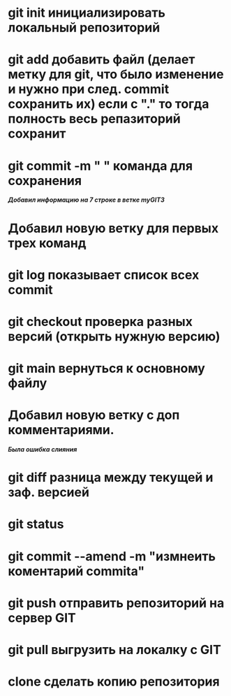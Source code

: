 # git init инициализировать локальный репозиторий

# git add добавить файл (делает метку для git, что было изменение и нужно при след. commit сохранить их) если с "." то тогда полность весь репазиторий сохранит 

# git commit -m " " команда для сохранения

***Добавил информацию на 7 строке в ветке myGIT3***
# Добавил новую ветку для первых трех команд

# git log показывает список всех commit

# git checkout проверка разных версий (открыть нужную версию)

# git main вернуться к основному файлу

# Добавил новую ветку с доп комментариями.

***Была ошибка слияния***
# git diff разница между текущей и заф. версией

# git status

# git commit --amend -m "измнеить коментарий commita"

# git push отправить репозиторий на сервер GIT

# git pull выгрузить на локалку с GIT

# clone сделать копию репозитория
